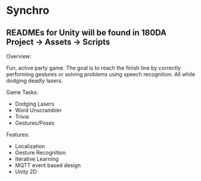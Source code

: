 # Synchro

## READMEs for Unity will be found in 180DA Project -> Assets -> Scripts

Overview:

   Fun, active party game. The goal is to reach the finish line by correctly performing gestures or solving problems using speech recognition. All while dodging deadly lasers.

Game Tasks:
* Dodging Lasers
* Word Unscrambler
* Trivia
* Gestures/Poses

Features:
* Localization
* Gesture Recognition
* Iterative Learning
* MQTT event based design
* Unity 2D
